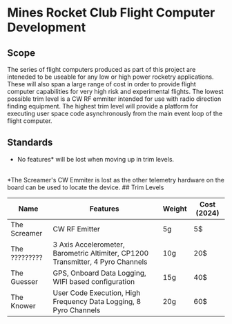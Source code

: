 # Mines Rocket Club Flight Computer Development
## Scope
The series of flight computers produced as part of this project are inteneded to be useable for any low or high power rocketry applications.
These will also span a large range of cost in order to provide flight computer capabilities for very high risk and experimental flights.
The lowest possible trim level is a CW RF emmiter intended for use with radio direction finding equipment.
The highest trim level will provide a platform for executing user space code asynchronously from the main event loop of the flight computer.
## Standards
- No features* will be lost when moving up in trim levels.
<br>
*The Screamer's CW Emmiter is lost as the other telemetry hardware on the board can be used to locate the device.
## Trim Levels

|Name         |Features                                                                         |Weight |Cost (2024) |
|-------------|---------------------------------------------------------------------------------|-------|------------|
|The Screamer | CW RF Emitter                                                                   | 5g    | 5$         |
|The ?????????| 3 Axis Accelerometer, Barometric Altimiter, CP1200 Transmitter, 4 Pyro Channels | 10g   | 20$        |
|The Guesser  | GPS, Onboard Data Logging, WIFI based configuration                             | 15g   | 40$        |
|The Knower   | User Code Execution, High Frequency Data Logging, 8 Pyro Channels               | 20g   | 60$        |
